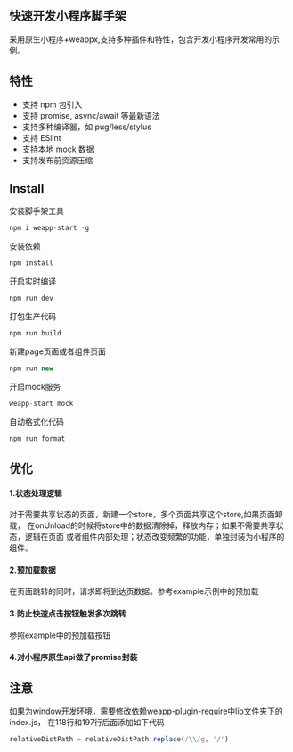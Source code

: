 ## 快速开发小程序脚手架

采用原生小程序+weappx,支持多种插件和特性，包含开发小程序开发常用的示例。

## 特性
* 支持 npm 包引入
* 支持 promise, async/await 等最新语法
* 支持多种编译器，如 pug/less/stylus
* 支持 ESlint
* 支持本地 mock 数据
* 支持发布前资源压缩
## Install

安装脚手架工具
```javascript
npm i weapp-start -g
```
安装依赖

```javascript
npm install
```
开启实时编译

```javascript
npm run dev  
```
打包生产代码

```javascript
npm run build
```
新建page页面或者组件页面
```javascript
npm run new
```
开启mock服务
```javascript
weapp-start mock
```
 自动格式化代码
```javascript
npm run format
```
## 优化

#### 1.状态处理逻辑
对于需要共享状态的页面，新建一个store，多个页面共享这个store,如果页面卸载，
在onUnload的时候将store中的数据清除掉，释放内存；如果不需要共享状态，逻辑在页面
或者组件内部处理；状态改变频繁的功能，单独封装为小程序的组件。

#### 2.预加载数据
在页面跳转的同时，请求即将到达页数据。参考example示例中的预加载

#### 3.防止快速点击按钮触发多次跳转
参照example中的预加载按钮

#### 4.对小程序原生api做了promise封装

## 注意
如果为window开发环境，需要修改依赖weapp-plugin-require中lib文件夹下的index.js，
在118行和197行后面添加如下代码
```javascript
relativeDistPath = relativeDistPath.replace(/\\/g, '/')

